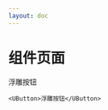 ```yaml
---
layout: doc
---
```


# 组件页面

<div>
  <UButton>浮雕按钮</UButton>
</div>

```vue
<UButton>浮雕按钮</UButton>
```
